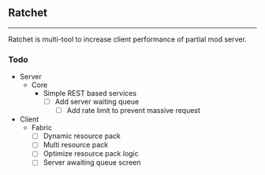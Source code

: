 ## Ratchet
<hr>
Ratchet is multi-tool to increase client performance of partial mod server.<br>


### Todo
- Server
  - Core
    - Simple REST based services
      - [ ] Add server waiting queue
        - [ ] Add rate limit to prevent massive request

- Client
  - Fabric 
    - [ ] Dynamic resource pack
    - [ ] Multi resource pack
    - [ ] Optimize resource pack logic 
    - [ ] Server awaiting queue screen
